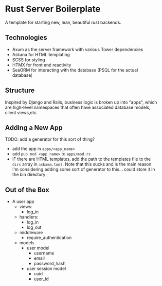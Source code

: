 # Rust Server Boilerplate
A template for starting new, lean, beautiful rust backends.

## Technologies
- Axum as the server framework with various Tower dependencies
- Askana for HTML templating
- SCSS for styling
- HTMX for front end reactivity
- SeaORM for interacting with the database (PSQL for the actual database)

## Structure
Inspired by Django and Rails, business logic is broken up into "apps", which are high-level namespaces that often have associated database models, client views,etc.

## Adding a New App
TODO: add a generator for this sort of thing?
- add the app in `apps/<app_name>`
- add `pub mod <app_name>` to `apps/mod.rs`
- IF there are HTML templates, add the path to the templates file to the `dirs` array in `askama.toml`. Note that this sucks and is the main reason I'm considering adding some sort of generator to this... could store it in the bin directory


## Out of the Box
- A user app
  - views:
    - log_in
  - handlers:
    - log_in
    - log_out
  - middleware
    - require_authentication
  - models
    - user model
      - username
      - email
      - password_hash
    - user session model
      - uuid
      - user_id
    